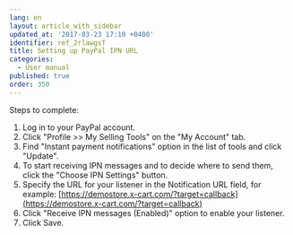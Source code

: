 ```yaml
---
lang: en
layout: article_with_sidebar
updated_at: '2017-03-23 17:10 +0400'
identifier: ref_2rlawgsT
title: Setting up PayPal IPN URL
categories:
  - User manual
published: true
order: 350
---
```

Steps to complete:

1. Log in to your PayPal account.
2. Click "Profile >> My Selling Tools" on the "My Account" tab.
3. Find "Instant payment notifications" option in the list of tools and click "Update".
4. To start receiving IPN messages and to decide where to send them, click the "Choose IPN Settings" button.
5. Specify the URL for your listener in the Notification URL field, for example:
[https://demostore.x-cart.com/?target=callback](https://demostore.x-cart.com/?target=callback)
6. Click "Receive IPN messages (Enabled)" option to enable your listener.
7. Click Save.
